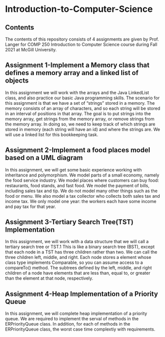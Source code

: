 # Introduction-to-Computer-Science
## Contents
The contents of this repository consists of 4 assignments are given by Prof. Langer for COMP 250 Introduction to Computer Science course during Fall 2021 at McGill University.
## Assignment 1-Implement a Memory class that defines a memory array and a linked list of objects
In this assignment we will work with the arrays and the Java LinkedList class, and also practice our basic Java programming skills. The scenario for this assignment is that we have a set of “strings” stored in a memory. The memory consists of an array of characters, and so each string will be stored in an interval of positions in that array. The goal is to put strings into the memory array, get strings from the memory array, or remove strings from the memory array. In doing so, we need to keep track of which strings are stored in memory (each string will have an id) and where the strings are. We will use a linked list for this bookkeeping task.
## Assignment 2-Implement a food places model based on a UML diagram
In this assignment, we will get some basic experience working with inheritance and polymorphism. We
model parts of a small economy, namely the food service industry. We model places where customers can
buy food: restaurants, food stands, and fast food. We model the payment of bills, including sales tax and
tip. We do not model many other things such as the food or menu. We also model a tax collector who
collects both sales tax and income tax. We only model one year: the workers each have some income and
pay tax for that year.
## Assignment 3-Tertiary Search Tree(TST) Implementation
In this assignment, we will work with a data structure that we will call a tertiary search tree or TST.1 This is like a binary
search tree (BST), except that each node in a TST has three children rather than two. We can call the three
children left, middle, and right. Each node stores a element whose class type implements Comparable,
so you can assume access to a compareTo() method. The subtrees defined by the left, middle, and right
children of a node have elements that are less than, equal to, or greater than the element at that node,
respectively.
## Assignment 4-Heap Implementation of a Priority Queue
In this assignment, we will complete heap implementation of a priority queue. We are required to implement the serval of methods in the ERPriorityQueue class. In addition, for each of methods in the ERPriorityQueue class, the worst case time complextiy with requirements.
